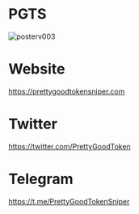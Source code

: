 # PGTS
![posterv003](https://user-images.githubusercontent.com/17973726/126660151-6fc03a5d-2070-4faf-b0fa-a9cc184f2538.png)


# Website
https://prettygoodtokensniper.com
# Twitter
https://twitter.com/PrettyGoodToken
# Telegram
https://t.me/PrettyGoodTokenSniper

